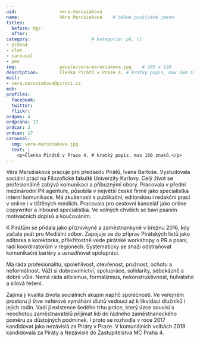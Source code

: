 ```yaml
---
uid:                vera.marusiakova
name:               Věra Marušiaková  	# běžně používáné jméno
titles:
  before: Mgr.
  after:
category:                       # kategorie: p6, cl
- praha4
- clen
- carousel
- pms
img: 		        people/vera-marusiakova.jpg    # 165 x 220
description:        Členka Pirátů v Praze 4. # kratký popis, max 160 znaků
mail:
- vera.marusiakova@pirati.cz
mob: 			
profiles:
  facebook:
  twitter: 
  flickr: 
ordpms: 4
ordpraha: 17
ordcar: 3
ordcan: 17
carousel:
  img: vera-marusiakova.jpg
  text: |
    <p>Členka Pirátů v Praze 4. # kratký popis, max 160 znaků.</p>
---
```

Věra Marušiaková pracuje pro předsedu Pirátů, Ivana Bartoše. Vystudovala sociální práci na Filozofické fakultě Univerzity Karlovy. Celý život se profesionálně zabývá komunikací a příbuznými obory. Pracovala v přední mezinárodní PR agentuře, působila v největší české firmě jako specialistka interní komunikace. Má zkušenosti s publikační, editorskou i redakční prací v online i v tištěných médiích. Pracovala pro cestovní kancelář jako online copywriter a inbound specialistka. Ve volných chvílích se baví psaním motivačních dopisů a koučováním.

K Pirátům se přidala jako příznivkyně a zaměstnankyně v březnu 2016, kdy začala psát pro Mediální odbor. Zapojuje se do
příprav Pirátských listů jako editorka a korektorka, příležitostně vede pirátské workshopy o PR a psaní, radí koordinátorům v
regionech. Systematicky se snaží odstraňovat komunikační bariéry a usnadňovat spolupráci. 

Má ráda profesionalitu, spolehlivost, otevřenost, pružnost, ochotu a neformálnost. Váží si dobrovolnictví, spolupráce,
solidarity, sebekázně a dobré vůle. Nemá ráda alibismus, formalizmus, nekonstruktivnost, hulvátství a silová řešení.

Zajímá ji kvalita života sociálních skupin napříč společností. Ve veřejném prostoru jí štve neférové vymáhání dluhů vedoucí až k likvidaci dlužníků i jejich rodin. Vadí jí existence šedého trhu práce, který úzce souvisí s neochotou zaměstnavatelů přijímat lidi do řádného zaměstnaneckého poměru za důstojných podmínek. I proto se rozhodla v roce 2017 kandidovat jako nezávislá za Piráty v Praze. V komunálních volbách 2018 kandidovala za Piráty a Nezávislé do Zastupitelstva MČ Praha 4.
